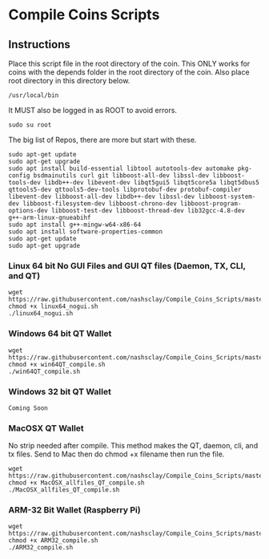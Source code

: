 # Compile Coins Scripts

## Instructions
Place this script file in the root directory of the coin. 
This ONLY works for coins with the depends folder in the root directory of the coin. 
Also place root directory in this directory below. 

```
/usr/local/bin
```


It MUST also be logged in as ROOT to avoid errors. 

```
sudo su root
```


The big list of Repos, there are more but start with these.

```
sudo apt-get update
sudo apt-get upgrade
sudo apt install build-essential libtool autotools-dev automake pkg-config bsdmainutils curl git libboost-all-dev libssl-dev libboost-tools-dev libdb++-dev libevent-dev libqt5gui5 libqt5core5a libqt5dbus5 qttools5-dev qttools5-dev-tools libprotobuf-dev protobuf-compiler libevent-dev libboost-all-dev libdb++-dev libssl-dev libboost-system-dev libboost-filesystem-dev libboost-chrono-dev libboost-program-options-dev libboost-test-dev libboost-thread-dev lib32gcc-4.8-dev g++-arm-linux-gnueabihf
sudo apt install g++-mingw-w64-x86-64
sudo apt install software-properties-common
sudo apt-get update
sudo apt-get upgrade
```


### Linux 64 bit No GUI Files and GUI QT files (Daemon, TX, CLI, and QT)
```
wget https://raw.githubusercontent.com/nashsclay/Compile_Coins_Scripts/master/linux64_nogui.sh
chmod +x linux64_nogui.sh
./linux64_nogui.sh
```


### Windows 64 bit QT Wallet
```
wget https://raw.githubusercontent.com/nashsclay/Compile_Coins_Scripts/master/win64QT_compile.sh
chmod +x win64QT_compile.sh
./win64QT_compile.sh
```


### Windows 32 bit QT Wallet
```
Coming Soon
```


### MacOSX QT Wallet
No strip needed after compile. This method makes the QT, daemon, cli, and tx files. Send to Mac then do chmod +x filename then run the file.

```
wget https://raw.githubusercontent.com/nashsclay/Compile_Coins_Scripts/master/MacOSX_allfiles_QT_compile.sh
chmod +x MacOSX_allfiles_QT_compile.sh
./MacOSX_allfiles_QT_compile.sh
```


### ARM-32 Bit Wallet (Raspberry Pi)
```
wget https://raw.githubusercontent.com/nashsclay/Compile_Coins_Scripts/master/ARM32_compile.sh
chmod +x ARM32_compile.sh
./ARM32_compile.sh
```

